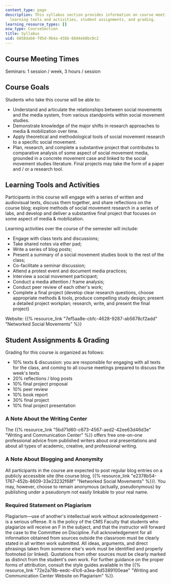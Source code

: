 ```yaml
---
content_type: page
description: This syllabus section provides information on course meeting times, goals,
  learning tools and activities, student assignments, and grading.
learning_resource_types: []
ocw_type: CourseSection
title: Syllabus
uid: 6858dab6-f05d-9b4a-45bb-68d4eb0bc0c2
---
```


Course Meeting Times
--------------------

Seminars: 1 session / week, 3 hours / session

Course Goals
------------

Students who take this course will be able to:

*   Understand and articulate the relationships between social movements and the media system, from various standpoints within social movement studies.
*   Demonstrate knowledge of the major shifts in research approaches to media & mobilization over time.
*   Apply theoretical and methodological tools of social movement research to a specific social movement.
*   Plan, research, and complete a substantive project that contributes to comparative analysis of some aspect of social movement media, grounded in a concrete movement case and linked to the social movement studies literature. Final projects may take the form of a paper and / or a research tool.

Learning Tools and Activities
-----------------------------

Participants in this course will engage with a series of written and audiovisual texts, discuss them together, and share reflections on the course blog; explore methods of social movement research in a series of labs, and develop and deliver a substantive final project that focuses on some aspect of media & mobilization.

Learning activities over the course of the semester will include:

*   Engage with class texts and discussions;
*   Take shared notes via ether pad;
*   Write a series of blog posts;
*   Present a summary of a social movement studies book to the rest of the class;
*   Co-facilitate a seminar discussion;
*   Attend a protest event and document media practices;
*   Interview a social movement participant;
*   Conduct a media attention / frame analysis;
*   Conduct peer review of each other's work;
*   Complete a final project (develop clear research questions, choose appropriate methods & tools, produce compelling study design; present a detailed project workplan; research, write, and present the final project)

Website: {{% resource_link "7ef5aa8e-cbfc-4628-9287-ab5678cf2add" "Networked Social Movements" %}}

Student Assignments & Grading
-----------------------------

Grading for this course is organized as follows:

*   10% texts & discussion: you are responsible for engaging with all texts for the class, and coming to all course meetings prepared to discuss the week's texts
*   20% reflections / blog posts
*   10% final project proposal
*   10% peer review
*   10% book report
*   30% final project
*   10% final project presentation

### A Note About the Writing Center

The {{% resource_link "5bd71d60-c673-4567-aed2-42ee63d46d3e" "Writing and Communication Center" %}} offers free one-on-one professional advice from published writers about oral presentations and about all types of academic, creative, and professional writing.

### A Note About Blogging and Anonymity

All participants in the course are expected to post regular blog entries on a publicly accessible site (the course blog, {{% resource_link "e2378b54-1767-452b-8609-33e23232f68f" "Networked Social Movements" %}}). You may, however, choose to remain anonymous (actually, pseudonymous) by publishing under a pseudonym not easily linkable to your real name.

### Required Statement on Plagiarism

Plagiarism—use of another's intellectual work without acknowledgement - is a serious offense. It is the policy of the CMS Faculty that students who plagiarize will receive an F in the subject, and that the instructor will forward the case to the Committee on Discipline. Full acknowledgement for all information obtained from sources outside the classroom must be clearly stated in all written work submitted. All ideas, arguments, and direct phrasings taken from someone else's work must be identified and properly footnoted (or linked). Quotations from other sources must be clearly marked as distinct from the student's own work. For further guidance on the proper forms of attribution, consult the style guides available in the {{% resource_link "72e2a78b-eedc-41c6-a3ea-8d5389100eae" "Writing and Communication Center Website on Plagiarism" %}}.